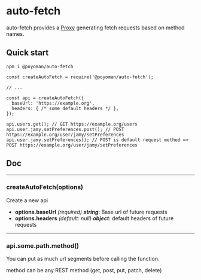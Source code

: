 # auto-fetch

auto-fetch provides a [Proxy](https://developer.mozilla.org/fr/docs/Web/JavaScript/Reference/Global_Objects/Proxy) generating fetch requests based on method names.

## Quick start

```
npm i @poyoman/auto-fetch
```
```
const createAutoFetch = require('@poyoman/auto-fetch');

// ...

const api = createAutoFetch({
  baseUrl: 'https://example.org',
  headers: { /* some default headers */ },
});

api.users.get(); // GET https://example.org/users
api.user.jamy.setPreferences.post(); // POST https://example.org/user/jamy/setPreferences
api.user.jamy.setPreferences(); // POST is default request method => POST https://example.org/user/jamy/setPreferences
```

## Doc

---
### createAutoFetch(options)
Create a new api

 - **options.baseUrl** *(required)* ***string***: Base url of future requests
 - **options.headers** *(default: null)* ***object***: default headers of future requests

---
### api.some.path.method()
You can put as much url segments before calling the function.

method can be any REST method (get, post, put, patch, delete)